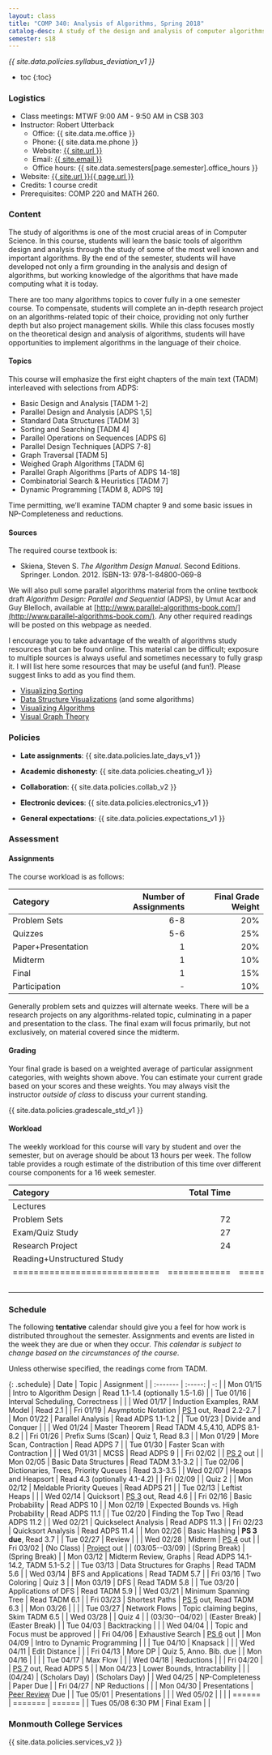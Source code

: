 ```yaml
---
layout: class
title: "COMP 340: Analysis of Algorithms, Spring 2018"
catalog-desc: A study of the design and analysis of computer algorithms. Topics include asymptotic analysis, efficient algorithm design, sorting and order statistics, hashing, binary search trees, graph algorithms, matrix multiplication, and NP completeness. This course begins a more in-depth study in the theory and science of computation.
semester: s18
---
```


*{{ site.data.policies.syllabus_deviation_v1 }}*

* toc
{:toc}

### Logistics

* Class meetings: MTWF 9:00 AM - 9:50 AM in CSB 303
* Instructor: Robert Utterback
  * Office: {{ site.data.me.office }}
  * Phone: {{ site.data.me.phone }}
  * Website: <a href="{{ site.url }}">{{ site.url }}</a>
  * Email: <a href="mailto:{{ site.email }}">{{ site.email }}</a>
  * Office hours: {{ site.data.semesters[page.semester].office_hours }}
* Website: <a href="{{ site.url }}{{ page.url }}">{{ site.url }}{{ page.url }}</a>
* Credits: 1 course credit
* Prerequisites: COMP 220 and MATH 260.

### Content

The study of algorithms is one of the most crucial areas of in
Computer Science. In this course, students will learn the basic tools
of algorithm design and analysis through the study of some of the most
well known and important algorithms. By the end of the semester,
students will have developed not only a firm grounding in the analysis
and design of algorithms, but working knowledge of the algorithms that
have made computing what it is today.  

There are too many algorithms topics to cover fully in a one semester
course. To compensate, students will complete an in-depth research
project on an algorithms-related topic of their choice, providing not
only further depth but also project management skills. While this
class focuses mostly on the theoretical design and analysis of
algorithms, students will have opportunities to implement algorithms
in the language of their choice.

<!-- While it certainly is possible to study algorithms in the absence of -->
<!-- programming, concrete implementations provide a tangible means of -->
<!-- playing with the course material. As a part of the class, students -->
<!-- will implement, in the language of their choice, present and -->
<!-- demonstrate the algorithms from the text. Regular presentations of -->
<!-- code will provide a backdrop for discussions of the relationships -->
<!-- between programming, algorithms and the science of computing. -->

#### Topics

This course will emphasize the first eight chapters of the main text (TADM)
interleaved with selections from ADPS:

* Basic Design and Analysis [TADM 1-2] 
* Parallel Design and Analysis [ADPS 1,5]
* Standard Data Structures [TADM 3]
* Sorting and Searching [TADM 4]
* Parallel Operations on Sequences [ADPS 6]
* Parallel Design Techniques [ADPS 7-8]
* Graph Traversal [TADM 5]
* Weighed Graph Algorithms [TADM 6]
* Parallel Graph Algorithms [Parts of ADPS 14-18]
* Combinatorial Search & Heuristics [TADM 7] 
* Dynamic Programming [TADM 8, ADPS 19]

Time permitting, we’ll examine TADM chapter 9 and some basic issues in
NP-Completeness and reductions.
  
#### Sources

The required course textbook is:

* Skiena, Steven S. *The Algorithm Design Manual*. Second
Editions. Springer. London. 2012.  ISBN-13: 978-1-84800-069-8

We will also pull some parallel algorithms material from the online
textbook draft *Algorithm Design: Parallel and Sequential* (ADPS), by
Umut Acar and Guy Blelloch, available at
[http://www.parallel-algorithms-book.com/](http://www.parallel-algorithms-book.com/). Any
other required readings will be posted on this webpage as needed.

I encourage you to take advantage of the wealth of algorithms study
resources that can be found online. This material can be difficult;
exposure to multiple sources is always useful and sometimes necessary
to fully grasp it. I will list here some resources that may be useful
(and fun!). Please suggest links to add as you find them.

* [Visualizing Sorting](http://panthema.net/2013/sound-of-sorting/)
* [Data Structure Visualizations](http://www.cs.usfca.edu/~galles/visualization/Algorithms.html) (and some algorithms)
* [Visualizing Algorithms](https://bost.ocks.org/mike/algorithms/)
* [Visual Graph Theory](https://mrpandey.github.io/d3graphTheory/index.html)

### Policies

* **Late assignments**: {{ site.data.policies.late_days_v1 }}

* **Academic dishonesty**: {{ site.data.policies.cheating_v1 }}

* **Collaboration**: {{ site.data.policies.collab_v2 }}

* **Electronic devices**: {{ site.data.policies.electronics_v1 }}

* **General expectations**: {{ site.data.policies.expectations_v1 }}

### Assessment

#### Assignments

The course workload is as follows: 

| Category           | Number of Assignments | Final Grade Weight |
| :-----             |              -------: |                 -: |
| Problem Sets       |                   6-8 |                20% |
| Quizzes            |                   5-6 |                25% |
| Paper+Presentation |                     1 |                20% |
| Midterm            |                     1 |                10% |
| Final              |                     1 |                15% |
| Participation      |                     - |                10% |

Generally problem sets and quizzes will alternate weeks. There will be
a research projects on any algorithms-related topic, culminating in a
paper and presentation to the class. The final exam will focus
primarily, but not exclusively, on material covered since the
midterm.

#### Grading

Your final grade is based on a weighted average of particular
assignment categories, with weights shown above. You can estimate your
current grade based on your scores and these weights. You may always
visit the instructor *outside of class* to discuss your current
standing.

{{ site.data.policies.gradescale_std_v1 }}

#### Workload

The weekly workload for this course will vary by student and over the
semester, but on average should be about 13 hours per week. The follow
table provides a rough estimate of the distribution of this time over
different course components for a 16 week semester.

| Category                     |   Total Time |     Time/Week (Hours) |
| :-----                      |    -------:  |   -----------------:  |
| Lectures                     |              |                   3.3 |
| Problem Sets                 |           72 |                   4.5 |
| Exam/Quiz Study              |           27 |                   1.7 |
| Research Project             |           24 |                   1.5 |
| Reading+Unstructured Study   |              |                     2 |
| ============================ | ============ | ===================== |
|                              |              |                    13 |

### Schedule
The following **tentative** calendar should give you a feel for how
work is distributed throughout the semester. Assignments and events
are listed in the week they are due or when they occur. *This calendar
is subject to change based on the circumstances of the course*.

<!-- (let* ((start-date (org-read-date nil nil "2018-01-15")) -->
<!--        (end-date (org-read-date nil nil "2018-05-02")) -->
<!--        (days (list "Mon" "Tue" "Wed" "Fri")) -->
<!--        (current start-date)) -->
<!--   (while (string< current end-date) -->
<!--     (let* ((time (org-time-string-to-time current)) -->
<!--            (day (format-time-string "%a" time))) -->
<!--       (if (member day days) -->
<!--           (princ (concat (format-time-string "%a %m/%d" time) "\n")))) -->
<!--     (setq current (org-read-date nil nil "++1" nil (org-time-string-to-time current))))) -->

Unless otherwise specified, the readings come from TADM.

{: .schedule}
| Date               | Topic                                | Assignment                           |
| :-------           | :-----:                              | -:                                   |
| Mon 01/15          | Intro to Algorithm Design            | Read 1.1-1.4 (optionally 1.5-1.6)    |
| Tue 01/16          | Interval Scheduling, Correctness     |                                      |
| Wed 01/17          | Induction Examples, RAM Model        | Read 2.1                             |
| Fri 01/19          | Asymptotic Notation                  | [PS 1](ps1.pdf) out, Read 2.2-2.7    |
| Mon 01/22          | Parallel Analysis                    | Read ADPS 1.1-1.2                    |
| Tue 01/23          | Divide and Conquer                   |                                      |
| Wed 01/24          | Master Theorem                       | Read TADM 4.5,4.10, ADPS 8.1-8.2     |
| Fri 01/26          | Prefix Sums (Scan)                   | Quiz 1, Read 8.3                     |
| Mon 01/29          | More Scan, Contraction               | Read ADPS 7                          |
| Tue 01/30          | Faster Scan with Contraction         |                                      |
| Wed 01/31          | MCSS                                 | Read ADPS 9                          |
| Fri 02/02          |                                      | [PS 2](ps2.pdf) out                  |
| Mon 02/05          | Basic Data Structures                | Read TADM 3.1-3.2                    |
| Tue 02/06          | Dictionaries, Trees, Priority Queues | Read 3.3-3.5                         |
| Wed 02/07          | Heaps and Heapsort                   | Read 4.3 (optionally 4.1-4.2)        |
| Fri 02/09          |                                      | Quiz 2                               |
| Mon 02/12          | Meldable Priority Queues             | Read ADPS 21                         |
| Tue 02/13          | Leftist Heaps                        |                                      |
| Wed 02/14          | Quicksort                            | [PS 3](ps3.pdf) out, Read 4.6        |
| Fri 02/16          | Basic Probability                    | Read ADPS 10                         |
| Mon 02/19          | Expected Bounds vs. High Probability | Read ADPS 11.1                       |
| Tue 02/20          | Finding the Top Two                  | Read ADPS 11.2                       |
| Wed 02/21          | Quickselect Analysis                 | Read ADPS 11.3                       |
| Fri 02/23          | Quicksort Analysis                   | Read ADPS 11.4                       |
| Mon 02/26          | Basic Hashing                        | **PS 3 due**, Read 3.7               |
| Tue 02/27          | Review                               |                                      |
| Wed 02/28          | Midterm                              | [PS 4](ps4.pdf) out                  |
| Fri 03/02          | (No Class)                           | [Project](proj.pdf) out              |
| (03/05--03/09)     | (Spring Break)                       | (Spring Break)                       |
| Mon 03/12          | Midterm Review, Graphs               | Read ADPS 14.1-14.2, TADM 5.1-5.2    |
| Tue 03/13          | Data Structures for Graphs           | Read TADM 5.6                        |
| Wed 03/14          | BFS and Applications                 | Read TADM 5.7                        |
| Fri 03/16          | Two Coloring                         | Quiz 3                               |
| Mon 03/19          | DFS                                  | Read TADM 5.8                        |
| Tue 03/20          | Applications of DFS                  | Read TADM 5.9                        |
| Wed 03/21          | Minimum Spanning Tree                | Read TADM 6.1                        |
| Fri 03/23          | Shortest Paths                       | [PS 5](ps5.pdf) out, Read TADM 6.3   |
| Mon 03/26          |                                      |                                      |
| Tue 03/27          | Network Flows                        | Topic claiming begins, Skim TADM 6.5 |
| Wed 03/28          |                                      | Quiz 4                               |
| (03/30--04/02)     | (Easter Break)                       | (Easter Break)                       |
| Tue 04/03          | Backtracking                         |                                      |
| Wed 04/04          |                                      | Topic and Focus must be approved     |
| Fri 04/06          | Exhaustive Search                    | [PS 6](ps6.pdf) out                  |
| Mon 04/09          | Intro to Dynamic Programming         |                                      |
| Tue 04/10          | Knapsack                             |                                      |
| Wed 04/11          | Edit Distance                        |                                      |
| Fri 04/13          | More DP                              | Quiz 5, Anno. Bib. due               |
| Mon 04/16          |                                      |                                      |
| Tue 04/17          | Max Flow                             |                                      |
| Wed 04/18          | Reductions                           |                                      |
| Fri 04/20          |                                      | [PS 7](ps7.pdf) out, Read ADPS 5     |
| Mon 04/23          | Lower Bounds, Intractability         |                                      |
| (04/24)            | (Scholars Day)                       | (Scholars Day)                       |
| Wed 04/25          | NP-Completeness                      | Paper Due                            |
| Fri 04/27          | NP Reductions                        |                                      |
| Mon 04/30          | Presentations                        | [Peer Review](review-paper.pdf) Due  |
| Tue 05/01          | Presentations                        |                                      |
| Wed 05/02          |                                      |                                      |
| ======             | =======                              | ======                               |
| Tues 05/08 6:30 PM | Final Exam                           |                                      |

### Monmouth College Services

{{ site.data.policies.services_v2 }}

<!-- Local Variables: -->
<!-- eval: (orgtbl-mode) -->
<!-- End: -->
